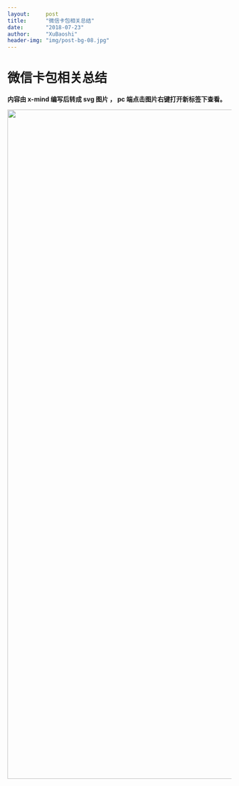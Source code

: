 ```yaml
---
layout:     post
title:      "微信卡包相关总结"
date:       "2018-07-23"
author:     "XuBaoshi"
header-img: "img/post-bg-08.jpg"
---
```

# 微信卡包相关总结

**内容由 x-mind 编写后转成 svg 图片 ， pc 端点击图片右键打开新标签下查看。**  

<img src='/img/wx-card/1.svg' style='width:1500px;height:auto;'/>  
